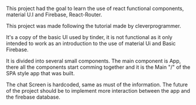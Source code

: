 This project had the goal to learn the use of react functional components, material U.I and Firebase, React-Router.

This project was made following the tutorial made by cleverprogrammer.

It's a copy of the basic UI used by tinder, it is not functional as it only intended to work as an introduction to the use of material Ui and Basic Firebase.

It is divided into several small components. The main component is App, there all the components start comming together and it is the Main "/" of the SPA style app that was built. 

The chat Screen is hardcoded, same as must of the information. The future of the project should be to implement more interaction between the app and the firebase database. 